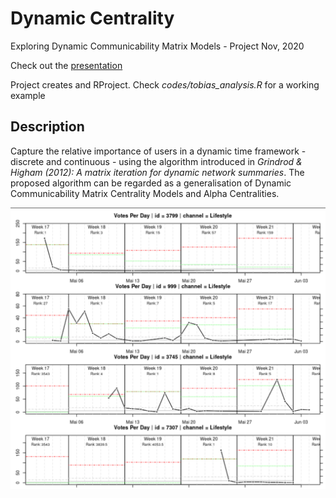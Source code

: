 # Dynamic Centrality

Exploring Dynamic Communicability Matrix Models - Project Nov, 2020

Check out the [presentation](https://docs.google.com/presentation/d/1aR9St2Se3CMzfSgwUSrhMeS1zwpEkEdOkKWBBX0Sv9k/edit?usp=sharing)

Project creates and RProject. Check *codes/tobias_analysis.R* for a working example

## Description

Capture the relative importance of users in a dynamic time framework - discrete and continuous - using the algorithm introduced in *Grindrod & Higham (2012): A matrix iteration for dynamic network summaries*.
The proposed algorithm can be regarded as a generalisation of Dynamic Communicability Matrix Centrality Models and Alpha Centralities.

![](./result_plots.png)
